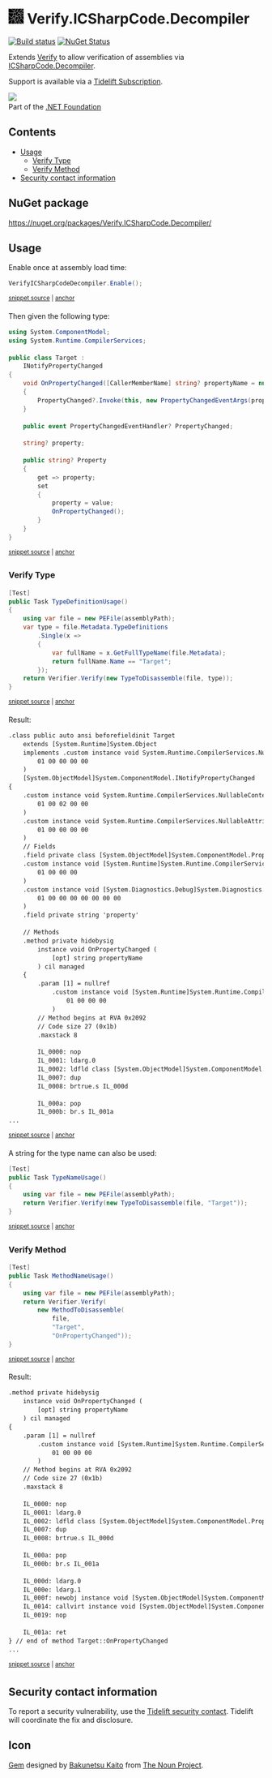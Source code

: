 <!--
GENERATED FILE - DO NOT EDIT
This file was generated by [MarkdownSnippets](https://github.com/SimonCropp/MarkdownSnippets).
Source File: /readme.source.md
To change this file edit the source file and then run MarkdownSnippets.
-->

# <img src="/src/icon.png" height="30px"> Verify.ICSharpCode.Decompiler

[![Build status](https://ci.appveyor.com/api/projects/status/8kndmciqywvg350w?svg=true)](https://ci.appveyor.com/project/SimonCropp/verify-icsharpcode-decompiler)
[![NuGet Status](https://img.shields.io/nuget/v/Verify.ICSharpCode.Decompiler.svg)](https://www.nuget.org/packages/Verify.ICSharpCode.Decompiler/)

Extends [Verify](https://github.com/VerifyTests/Verify) to allow verification of assemblies via [ICSharpCode.Decompiler](https://github.com/icsharpcode/ILSpy/wiki/Getting-Started-With-ICSharpCode.Decompiler).

Support is available via a [Tidelift Subscription](https://tidelift.com/subscription/pkg/nuget-verify?utm_source=nuget-verify&utm_medium=referral&utm_campaign=enterprise).

<a href='https://dotnetfoundation.org' alt='Part of the .NET Foundation'><img src='https://raw.githubusercontent.com/VerifyTests/Verify/master/docs/dotNetFoundation.svg' height='30px'></a><br>
Part of the <a href='https://dotnetfoundation.org' alt=''>.NET Foundation</a>

<!-- toc -->
## Contents

  * [Usage](#usage)
    * [Verify Type](#verify-type)
    * [Verify Method](#verify-method)
  * [Security contact information](#security-contact-information)<!-- endtoc -->


## NuGet package

https://nuget.org/packages/Verify.ICSharpCode.Decompiler/


## Usage

Enable once at assembly load time:

<!-- snippet: Enable -->
<a id='snippet-enable'></a>
```cs
VerifyICSharpCodeDecompiler.Enable();
```
<sup><a href='/src/Tests/Tests.cs#L106-L108' title='File snippet `enable` was extracted from'>snippet source</a> | <a href='#snippet-enable' title='Navigate to start of snippet `enable`'>anchor</a></sup>
<!-- endsnippet -->

Then given the following type:

<!-- snippet: Target.cs -->
<a id='snippet-Target.cs'></a>
```cs
using System.ComponentModel;
using System.Runtime.CompilerServices;

public class Target :
    INotifyPropertyChanged
{
    void OnPropertyChanged([CallerMemberName] string? propertyName = null)
    {
        PropertyChanged?.Invoke(this, new PropertyChangedEventArgs(propertyName));
    }

    public event PropertyChangedEventHandler? PropertyChanged;

    string? property;

    public string? Property
    {
        get => property;
        set
        {
            property = value;
            OnPropertyChanged();
        }
    }
}
```
<sup><a href='/src/Tests/Target.cs#L1-L25' title='File snippet `Target.cs` was extracted from'>snippet source</a> | <a href='#snippet-Target.cs' title='Navigate to start of snippet `Target.cs`'>anchor</a></sup>
<!-- endsnippet -->


### Verify Type

<!-- snippet: TypeDefinitionUsage -->
<a id='snippet-typedefinitionusage'></a>
```cs
[Test]
public Task TypeDefinitionUsage()
{
    using var file = new PEFile(assemblyPath);
    var type = file.Metadata.TypeDefinitions
        .Single(x =>
        {
            var fullName = x.GetFullTypeName(file.Metadata);
            return fullName.Name == "Target";
        });
    return Verifier.Verify(new TypeToDisassemble(file, type));
}
```
<sup><a href='/src/Tests/Tests.cs#L18-L31' title='File snippet `typedefinitionusage` was extracted from'>snippet source</a> | <a href='#snippet-typedefinitionusage' title='Navigate to start of snippet `typedefinitionusage`'>anchor</a></sup>
<!-- endsnippet -->

Result:

<!-- snippet: Tests.TypeDefinitionUsage.verified.txt -->
<a id='snippet-Tests.TypeDefinitionUsage.verified.txt'></a>
```txt
.class public auto ansi beforefieldinit Target
	extends [System.Runtime]System.Object
	implements .custom instance void System.Runtime.CompilerServices.NullableAttribute::.ctor(uint8) = (
		01 00 00 00 00
	)
	[System.ObjectModel]System.ComponentModel.INotifyPropertyChanged
{
	.custom instance void System.Runtime.CompilerServices.NullableContextAttribute::.ctor(uint8) = (
		01 00 02 00 00
	)
	.custom instance void System.Runtime.CompilerServices.NullableAttribute::.ctor(uint8) = (
		01 00 00 00 00
	)
	// Fields
	.field private class [System.ObjectModel]System.ComponentModel.PropertyChangedEventHandler PropertyChanged
	.custom instance void [System.Runtime]System.Runtime.CompilerServices.CompilerGeneratedAttribute::.ctor() = (
		01 00 00 00
	)
	.custom instance void [System.Diagnostics.Debug]System.Diagnostics.DebuggerBrowsableAttribute::.ctor(valuetype [System.Diagnostics.Debug]System.Diagnostics.DebuggerBrowsableState) = (
		01 00 00 00 00 00 00 00
	)
	.field private string 'property'

	// Methods
	.method private hidebysig 
		instance void OnPropertyChanged (
			[opt] string propertyName
		) cil managed 
	{
		.param [1] = nullref
			.custom instance void [System.Runtime]System.Runtime.CompilerServices.CallerMemberNameAttribute::.ctor() = (
				01 00 00 00
			)
		// Method begins at RVA 0x2092
		// Code size 27 (0x1b)
		.maxstack 8

		IL_0000: nop
		IL_0001: ldarg.0
		IL_0002: ldfld class [System.ObjectModel]System.ComponentModel.PropertyChangedEventHandler Target::PropertyChanged
		IL_0007: dup
		IL_0008: brtrue.s IL_000d

		IL_000a: pop
		IL_000b: br.s IL_001a
...
```
<sup><a href='/src/Tests/Tests.TypeDefinitionUsage.verified.txt#L1-L46' title='File snippet `Tests.TypeDefinitionUsage.verified.txt` was extracted from'>snippet source</a> | <a href='#snippet-Tests.TypeDefinitionUsage.verified.txt' title='Navigate to start of snippet `Tests.TypeDefinitionUsage.verified.txt`'>anchor</a></sup>
<!-- endsnippet -->

A string for the type name can also be used:

<!-- snippet: TypeNameUsage -->
<a id='snippet-typenameusage'></a>
```cs
[Test]
public Task TypeNameUsage()
{
    using var file = new PEFile(assemblyPath);
    return Verifier.Verify(new TypeToDisassemble(file, "Target"));
}
```
<sup><a href='/src/Tests/Tests.cs#L33-L40' title='File snippet `typenameusage` was extracted from'>snippet source</a> | <a href='#snippet-typenameusage' title='Navigate to start of snippet `typenameusage`'>anchor</a></sup>
<!-- endsnippet -->


### Verify Method

<!-- snippet: MethodNameUsage -->
<a id='snippet-methodnameusage'></a>
```cs
[Test]
public Task MethodNameUsage()
{
    using var file = new PEFile(assemblyPath);
    return Verifier.Verify(
        new MethodToDisassemble(
            file,
            "Target",
            "OnPropertyChanged"));
}
```
<sup><a href='/src/Tests/Tests.cs#L42-L53' title='File snippet `methodnameusage` was extracted from'>snippet source</a> | <a href='#snippet-methodnameusage' title='Navigate to start of snippet `methodnameusage`'>anchor</a></sup>
<!-- endsnippet -->

Result:

<!-- snippet: Tests.MethodNameUsage.verified.txt -->
<a id='snippet-Tests.MethodNameUsage.verified.txt'></a>
```txt
.method private hidebysig 
	instance void OnPropertyChanged (
		[opt] string propertyName
	) cil managed 
{
	.param [1] = nullref
		.custom instance void [System.Runtime]System.Runtime.CompilerServices.CallerMemberNameAttribute::.ctor() = (
			01 00 00 00
		)
	// Method begins at RVA 0x2092
	// Code size 27 (0x1b)
	.maxstack 8

	IL_0000: nop
	IL_0001: ldarg.0
	IL_0002: ldfld class [System.ObjectModel]System.ComponentModel.PropertyChangedEventHandler Target::PropertyChanged
	IL_0007: dup
	IL_0008: brtrue.s IL_000d

	IL_000a: pop
	IL_000b: br.s IL_001a

	IL_000d: ldarg.0
	IL_000e: ldarg.1
	IL_000f: newobj instance void [System.ObjectModel]System.ComponentModel.PropertyChangedEventArgs::.ctor(string)
	IL_0014: callvirt instance void [System.ObjectModel]System.ComponentModel.PropertyChangedEventHandler::Invoke(object, class [System.ObjectModel]System.ComponentModel.PropertyChangedEventArgs)
	IL_0019: nop

	IL_001a: ret
} // end of method Target::OnPropertyChanged
...
```
<sup><a href='/src/Tests/Tests.MethodNameUsage.verified.txt#L1-L31' title='File snippet `Tests.MethodNameUsage.verified.txt` was extracted from'>snippet source</a> | <a href='#snippet-Tests.MethodNameUsage.verified.txt' title='Navigate to start of snippet `Tests.MethodNameUsage.verified.txt`'>anchor</a></sup>
<!-- endsnippet -->


## Security contact information

To report a security vulnerability, use the [Tidelift security contact](https://tidelift.com/security). Tidelift will coordinate the fix and disclosure.


## Icon

[Gem](https://thenounproject.com/term/shatter/1084820/) designed by [Bakunetsu Kaito](https://thenounproject.com/sevenknights_friendship/) from [The Noun Project](https://thenounproject.com/creativepriyanka).
